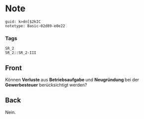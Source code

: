 # Note
```
guid: k>dn[$2kIC
notetype: Basic-02d89-e0e22
```

### Tags
```
SR_2
SR_2::SR_2-III
```

## Front
Können <b>Verluste </b>aus <b>Betriebsaufgabe </b>und <b>Neugründung </b>bei der <b>Gewerbesteuer</b> berücksichtigt werden?

## Back
Nein.
